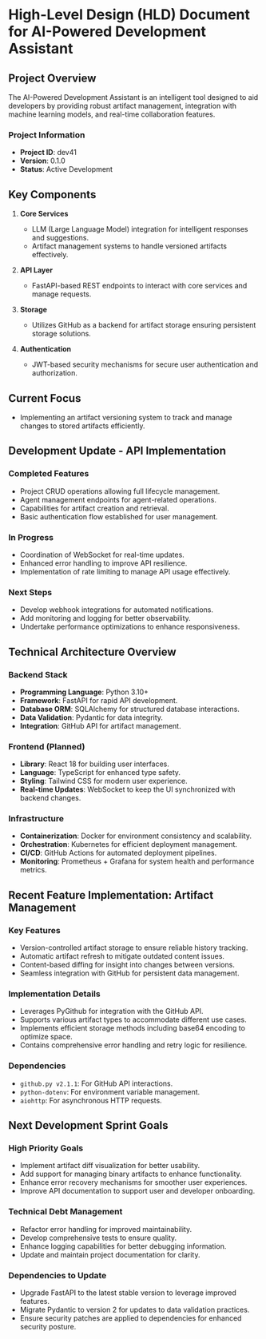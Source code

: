 # High-Level Design (HLD) Document for AI-Powered Development Assistant

## Project Overview
The AI-Powered Development Assistant is an intelligent tool designed to aid developers by providing robust artifact management, integration with machine learning models, and real-time collaboration features. 

### Project Information
- **Project ID**: dev41
- **Version**: 0.1.0
- **Status**: Active Development

## Key Components
1. **Core Services**
   - LLM (Large Language Model) integration for intelligent responses and suggestions.
   - Artifact management systems to handle versioned artifacts effectively.

2. **API Layer**
   - FastAPI-based REST endpoints to interact with core services and manage requests.

3. **Storage**
   - Utilizes GitHub as a backend for artifact storage ensuring persistent storage solutions.

4. **Authentication**
   - JWT-based security mechanisms for secure user authentication and authorization.

## Current Focus
- Implementing an artifact versioning system to track and manage changes to stored artifacts efficiently.

## Development Update - API Implementation

### Completed Features
- Project CRUD operations allowing full lifecycle management.
- Agent management endpoints for agent-related operations.
- Capabilities for artifact creation and retrieval.
- Basic authentication flow established for user management.

### In Progress
- Coordination of WebSocket for real-time updates.
- Enhanced error handling to improve API resilience.
- Implementation of rate limiting to manage API usage effectively.

### Next Steps
- Develop webhook integrations for automated notifications.
- Add monitoring and logging for better observability.
- Undertake performance optimizations to enhance responsiveness.

## Technical Architecture Overview

### Backend Stack
- **Programming Language**: Python 3.10+
- **Framework**: FastAPI for rapid API development.
- **Database ORM**: SQLAlchemy for structured database interactions.
- **Data Validation**: Pydantic for data integrity.
- **Integration**: GitHub API for artifact management.

### Frontend (Planned)
- **Library**: React 18 for building user interfaces.
- **Language**: TypeScript for enhanced type safety.
- **Styling**: Tailwind CSS for modern user experience.
- **Real-time Updates**: WebSocket to keep the UI synchronized with backend changes.

### Infrastructure
- **Containerization**: Docker for environment consistency and scalability.
- **Orchestration**: Kubernetes for efficient deployment management.
- **CI/CD**: GitHub Actions for automated deployment pipelines.
- **Monitoring**: Prometheus + Grafana for system health and performance metrics.

## Recent Feature Implementation: Artifact Management

### Key Features
- Version-controlled artifact storage to ensure reliable history tracking.
- Automatic artifact refresh to mitigate outdated content issues.
- Content-based diffing for insight into changes between versions.
- Seamless integration with GitHub for persistent data management.

### Implementation Details
- Leverages PyGithub for integration with the GitHub API.
- Supports various artifact types to accommodate different use cases.
- Implements efficient storage methods including base64 encoding to optimize space.
- Contains comprehensive error handling and retry logic for resilience.

### Dependencies
- `github.py v2.1.1`: For GitHub API interactions.
- `python-dotenv`: For environment variable management.
- `aiohttp`: For asynchronous HTTP requests.

## Next Development Sprint Goals

### High Priority Goals
- Implement artifact diff visualization for better usability.
- Add support for managing binary artifacts to enhance functionality.
- Enhance error recovery mechanisms for smoother user experiences.
- Improve API documentation to support user and developer onboarding.

### Technical Debt Management
- Refactor error handling for improved maintainability.
- Develop comprehensive tests to ensure quality.
- Enhance logging capabilities for better debugging information.
- Update and maintain project documentation for clarity.

### Dependencies to Update
- Upgrade FastAPI to the latest stable version to leverage improved features.
- Migrate Pydantic to version 2 for updates to data validation practices.
- Ensure security patches are applied to dependencies for enhanced security posture.